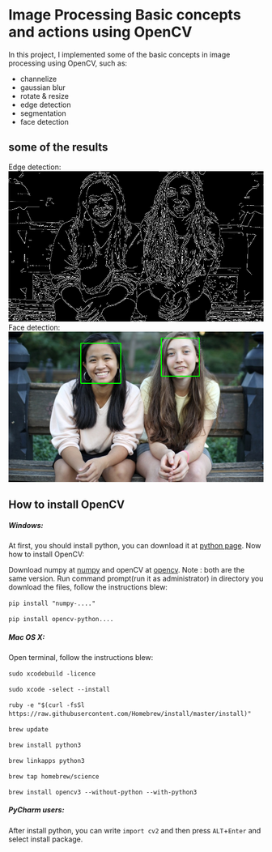 # Image Processing Basic concepts and actions using OpenCV
In this project, I implemented some of the basic concepts in image processing using OpenCV, such as:
- channelize
- gaussian blur
- rotate & resize
- edge detection
- segmentation
- face detection

## some of the results
Edge detection:
![picture](images/edges.png)
Face detection:
![picture](images/face.png)
## How to install OpenCV
##### Windows:
At first, you should install python, you can download it at [python page](https://python.org/). Now how to install OpenCV:

Download numpy at [numpy](https://www.lfd.uci.edu/~gohlke/pythonlibs/#numpy) and openCV at [opencv](https://www.lfd.uci.edu/~gohlke/pythonlibs/#opencv).
Note : both are the same version.
Run command prompt(run it as administrator) in directory you download the files, follow the instructions blew:

`pip install "numpy-...."`

`pip install opencv-python....`

##### Mac OS X:
Open terminal, follow the instructions blew:

`sudo xcodebuild -licence`

`sudo xcode -select --install`

`ruby -e "$(curl -fsSl https://raw.githubusercontent.com/Homebrew/install/master/install)"`

`brew update`

`brew install python3`

`brew linkapps python3`

`brew tap homebrew/science`

`brew install opencv3 --without-python --with-python3`

##### PyCharm users:
After install python, you can write `import cv2` and then press `ALT`+`Enter` and select install package.

